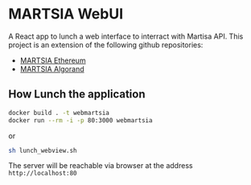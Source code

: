 # MARTSIA WebUI
A React app to lunch a web interface to interract with Martisa API.
This project is an extension of the following github repositories:
- [MARTSIA Ethereum](https://github.com/apwbs/MARTSIA-Ethereum)
- [MARTSIA Algorand](https://github.com/apwbs/MARTSIA-Algorand)

## How Lunch the application

```bash
docker build . -t webmartsia
docker run --rm -i -p 80:3000 webmartsia
```

or 

```bash
sh lunch_webview.sh
```

The server will be reachable via browser at the address `http://localhost:80`
